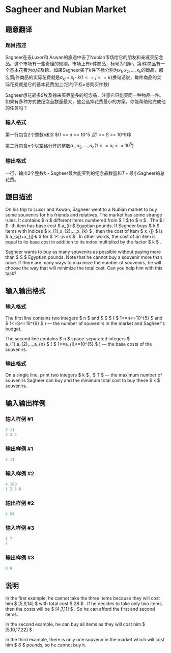# Sagheer and Nubian Market

## 题意翻译

### 题目描述

Sagheer在去Luxor和 Aswan的旅途中去了Nubian市场给它的朋友和亲戚买纪念品。这个市场有一些奇怪的规则。市场上有$n$件商品，标号为$1$到$n$。第$i$件商品有一个基本花费为$a_{i}$埃及镑。如果Sagheer买了$k$件下标分别为$x_{1},x_{2},...,x_{k}$的商品，那么第$j$件商品的实际花费就是$a_{xj}+x_{j}·k(1 <= j <= k)$换句话说，每件商品的实际花费就是它的基本花费加上(它的下标×总购买件数)

Sagheer想花最多$S$埃及镑来买尽量多的纪念品，注意它只能买同一种物品一件。如果有多种方式使纪念品数量最大，他会选择花费最小的方案。你能帮助他完成他的任务吗？

### 输入格式

第一行包含2个整数$n$和$S$ $(1 <= n <= 10^5 $且$1 <= S <= 10^9)$

第二行包含$n$个以空格分开的整数$a_{1},a_{2},...,a_{n}(1 <= a_{i} <= 10^5)$

### 输出格式

一行，输出2个整数$k$ - Sagheer最大能买到的纪念品数量和$T$ - 最小Sagheer的总花费。

## 题目描述

On his trip to Luxor and Aswan, Sagheer went to a Nubian market to buy some souvenirs for his friends and relatives. The market has some strange rules. It contains $ n $ different items numbered from $ 1 $ to $ n $ . The $ i $ -th item has base cost $ a_{i} $ Egyptian pounds. If Sagheer buys $ k $ items with indices $ x_{1},x_{2},...,x_{k} $ , then the cost of item $ x_{j} $ is $ a_{xj}+x_{j}·k $ for $ 1<=j<=k $ . In other words, the cost of an item is equal to its base cost in addition to its index multiplied by the factor $ k $ .

Sagheer wants to buy as many souvenirs as possible without paying more than $ S $ Egyptian pounds. Note that he cannot buy a souvenir more than once. If there are many ways to maximize the number of souvenirs, he will choose the way that will minimize the total cost. Can you help him with this task?

## 输入输出格式

### 输入格式

The first line contains two integers $ n $ and $ S $ ( $ 1<=n<=10^{5} $ and $ 1<=S<=10^{9} $ ) — the number of souvenirs in the market and Sagheer's budget.

The second line contains $ n $ space-separated integers $ a_{1},a_{2},...,a_{n} $ ( $ 1<=a_{i}<=10^{5} $ ) — the base costs of the souvenirs.

### 输出格式

On a single line, print two integers $ k $ , $ T $ — the maximum number of souvenirs Sagheer can buy and the minimum total cost to buy these $ k $ souvenirs.

## 输入输出样例

### 输入样例 #1

```cpp
3 11
2 3 5

```
### 输出样例 #1

```cpp
2 11

```
### 输入样例 #2

```cpp
4 100
1 2 5 6

```
### 输出样例 #2

```cpp
4 54

```
### 输入样例 #3

```cpp
1 7
7

```
### 输出样例 #3

```cpp
0 0

```
## 说明

In the first example, he cannot take the three items because they will cost him $ [5,9,14] $ with total cost $ 28 $ . If he decides to take only two items, then the costs will be $ [4,7,11] $ . So he can afford the first and second items.

In the second example, he can buy all items as they will cost him $ [5,10,17,22] $ .

In the third example, there is only one souvenir in the market which will cost him $ 8 $ pounds, so he cannot buy it.

